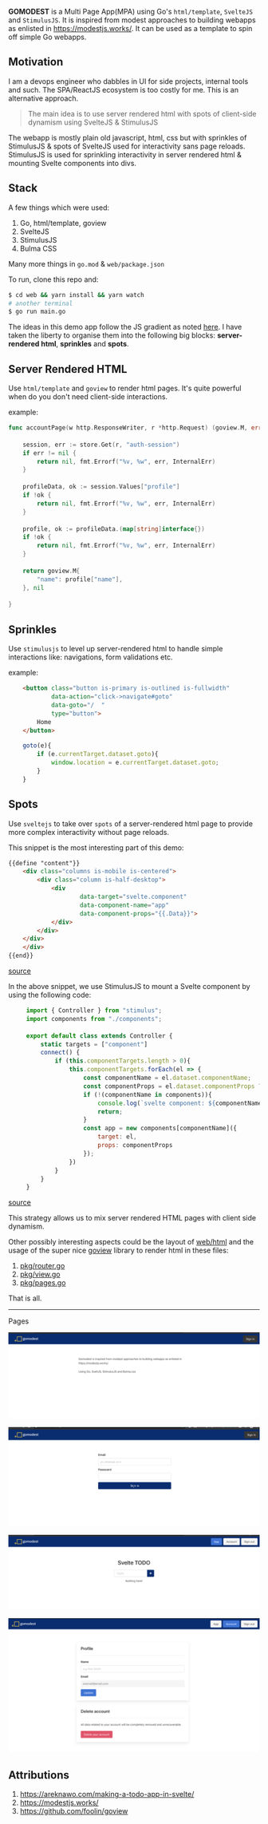 **GOMODEST** is a Multi Page App(MPA) using Go's `html/template`, `SvelteJS` and `StimulusJS`. It is inspired from modest approaches to building webapps as enlisted in https://modestjs.works/. It can be used as a template to spin off simple Go webapps.

## Motivation

I am a devops engineer who dabbles in UI for side projects, internal tools and such. The SPA/ReactJS ecosystem is too costly for me. This is an alternative approach.


> The main idea is to use server rendered html with spots of client-side dynamism using SvelteJS & StimulusJS
 
The webapp is mostly plain old javascript, html, css but with sprinkles of StimulusJS & spots of SvelteJS used for interactivity sans page reloads. StimulusJS is used for sprinkling
interactivity in server rendered html & mounting Svelte components into divs.

## Stack 

A few things which were used:

1. Go, html/template, goview
2. SvelteJS
3. StimulusJS
4. Bulma CSS

Many more things in `go.mod` & `web/package.json`

To run, clone this repo and: 

```bash
$ cd web && yarn install && yarn watch
# another terminal
$ go run main.go
```

The ideas in this demo app follow the JS gradient as noted [here](https://modestjs.works/book/part-2/the-js-gradient/). I have taken the liberty to organise them into the following big blocks: **server-rendered html**, **sprinkles** and **spots**.

## Server Rendered HTML

Use `html/template` and `goview` to render html pages. It's quite powerful when do you don't need client-side interactions.

example: 

```go
func accountPage(w http.ResponseWriter, r *http.Request) (goview.M, error) {

	session, err := store.Get(r, "auth-session")
	if err != nil {
		return nil, fmt.Errorf("%v, %w", err, InternalErr)
	}

	profileData, ok := session.Values["profile"]
	if !ok {
		return nil, fmt.Errorf("%v, %w", err, InternalErr)
	}

	profile, ok := profileData.(map[string]interface{})
	if !ok {
		return nil, fmt.Errorf("%v, %w", err, InternalErr)
	}

	return goview.M{
		"name": profile["name"],
	}, nil

}
```

## Sprinkles

Use `stimulusjs` to level up server-rendered html to handle simple interactions like: navigations, form validations etc.

example:

```html
    <button class="button is-primary is-outlined is-fullwidth"
            data-action="click->navigate#goto"
            data-goto="/  "
            type="button">
        Home
    </button>
```

```js
    goto(e){
        if (e.currentTarget.dataset.goto){
            window.location = e.currentTarget.dataset.goto;
        }
    }
```

## Spots

Use `sveltejs` to take over `spots` of a server-rendered html page to provide more complex interactivity without page reloads.

This snippet is the most interesting part of this demo: 

```html
{{define "content"}}
    <div class="columns is-mobile is-centered">
        <div class="column is-half-desktop">
            <div
                    data-target="svelte.component"
                    data-component-name="app"
                    data-component-props="{{.Data}}">
            </div>
        </div>
    </div>
    </div>
{{end}}
```

[source](https://github.com/adnaan/gomodest/blob/main/web/html/app.html)

In the above snippet, we use StimulusJS to mount a Svelte component by using the following code:

```js
     import { Controller } from "stimulus";
     import components from "./components";
     
     export default class extends Controller {
         static targets = ["component"]
         connect() {
             if (this.componentTargets.length > 0){
                 this.componentTargets.forEach(el => {
                     const componentName = el.dataset.componentName;
                     const componentProps = el.dataset.componentProps ? JSON.parse(el.dataset.componentProps): {};
                     if (!(componentName in components)){
                         console.log(`svelte component: ${componentName}, not found!`)
                         return;
                     }
                     const app = new components[componentName]({
                         target: el,
                         props: componentProps
                     });
                 })
             }
         }
     }
```
[source](https://github.com/adnaan/gomodest/blob/main/web/src/controllers/svelte_controller.js)

This strategy allows us to mix server rendered HTML pages with client side dynamism.

Other possibly interesting aspects could be the layout of [web/html](https://github.com/adnaan/gomodest/tree/main/web/html) and the usage of the super nice [goview](https://github.com/foolin/goview) library to render html in these files: 

 1. [pkg/router.go](https://github.com/adnaan/gomodest/blob/main/pkg/router.go)
 2. [pkg/view.go](https://github.com/adnaan/gomodest/blob/main/pkg/view.go)
 3. [pkg/pages.go](https://github.com/adnaan/gomodest/blob/main/pkg/pages.go)
 
 That is all.
 
 ---------------
 
 Pages
 
![Home](screenshots/gomodest_4.png?raw=true "Home")

![Sign in](screenshots/gomodest_3.png?raw=true "Sign in")

![App](screenshots/gomodest_2.png?raw=true "App")

![Account](screenshots/gomodest_1.png?raw=true "Account")

 ## Attributions

1. https://areknawo.com/making-a-todo-app-in-svelte/
2. https://modestjs.works/
3. https://github.com/foolin/goview
 
